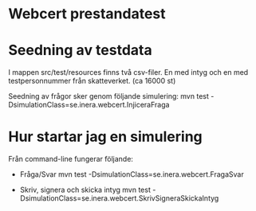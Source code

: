 # Webcert prestandatest

# Seedning av testdata
I mappen src/test/resources finns två csv-filer. En med intyg och en med testpersonnummer från skatteverket. (ca 16000 st)

Seedning av frågor sker genom följande simulering:
mvn test -DsimulationClass=se.inera.webcert.InjiceraFraga

# Hur startar jag en simulering

Från command-line fungerar följande:

- Fråga/Svar
  mvn test -DsimulationClass=se.inera.webcert.FragaSvar
  
- Skriv, signera och skicka intyg
  mvn test -DsimulationClass=se.inera.webcert.SkrivSigneraSkickaIntyg